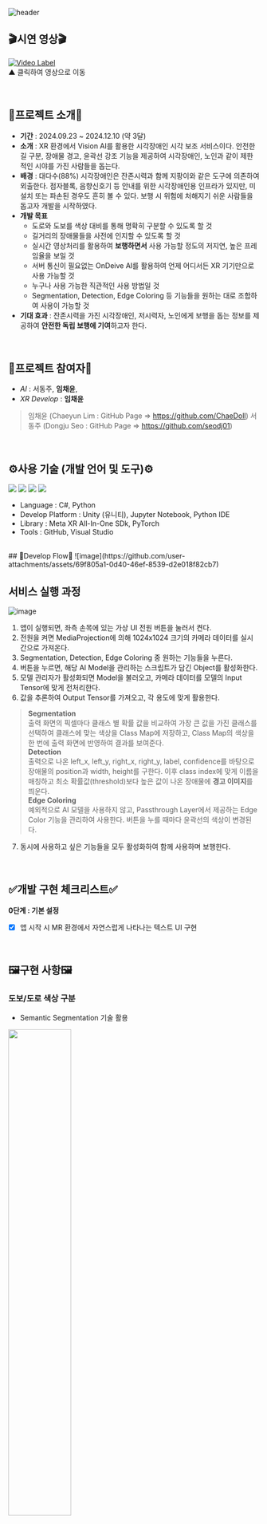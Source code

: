 

![header](https://capsule-render.vercel.app/api?type=transparent&height=300&section=header&text=White%20Vision👁️‍🗨️&fontSize=90&fontColor=00BFFF)  
## 🎬시연 영상🎬  

[![Video Label](http://img.youtube.com/vi/kCf2NHandRo/0.jpg)](https://youtu.be/kCf2NHandRo?si=iHz43jF7gY15bN5G)  
▲ 클릭하여 영상으로 이동

<br>  

## 📄프로젝트 소개📄
- **기간** : 2024.09.23 ~ 2024.12.10 (약 3달)
- **소개** : XR 환경에서 Vision AI를 활용한 시각장애인 시각 보조 서비스이다. 안전한 길 구분, 장애물 경고, 윤곽선 강조 기능을 제공하여 시각장애인, 노인과 같이 제한적인 시야를 가진 사람들을 돕는다.
- **배경** : 대다수(88%) 시각장애인은 잔존시력과 함께 지팡이와 같은 도구에 의존하여 외출한다. 점자블록, 음향신호기 등 안내를 위한 시각장애인용 인프라가 있지만, 미설치 또는 파손된 경우도 흔히 볼 수 있다. 보행 시 위험에 처해지기 쉬운 사람들을 돕고자 개발을 시작하였다. 
- **개발 목표**
  - 도로와 도보를 색상 대비를 통해 명확히 구분할 수 있도록 할 것
  - 길거리의 장애물들을 사전에 인지할 수 있도록 할 것
  - 실시간 영상처리를 활용하여 **보행하면서** 사용 가능할 정도의 저지연, 높은 프레임율을 보일 것
  - 서버 통신이 필요없는 OnDeive AI를 활용하여 언제 어디서든 XR 기기만으로 사용 가능할 것 
  - 누구나 사용 가능한 직관적인 사용 방법일 것
  - Segmentation, Detection, Edge Coloring 등 기능들을 원하는 대로 조합하여 사용이 가능할 것
- **기대 효과** : 잔존시력을 가진 시각장애인, 저시력자, 노인에게 보행을 돕는 정보를 제공하여 **안전한 독립 보행에 기여**하고자 한다. 
<br>  

## 👥프로젝트 참여자👥
- *AI* : 서동주, **임채윤**, 
- *XR Develop* : **임채윤**
> 임채윤 (Chaeyun Lim : GitHub Page => https://github.com/ChaeDoll)
> 서동주 (Dongju Seo : GitHub Page => https://github.com/seodj01)
 
<br>  

## ⚙사용 기술 (개발 언어 및 도구)⚙
<img src="https://img.shields.io/badge/Unity-222324?style=for-the-badge&logo=Unity&logoColor=white"/> <img src="https://img.shields.io/badge/Meta XR SDK-0467DF?style=for-the-badge&logo=meta&logoColor=white"/> <img src="https://img.shields.io/badge/GitHub-181717?style=for-the-badge&logo=github&logoColor=white"/> <img src="https://img.shields.io/badge/Notion-000000?style=for-the-badge&logo=notion&logoColor=white"/>
- Language : C#, Python
- Develop Platform : Unity (유니티), Jupyter Notebook, Python IDE
- Library : Meta XR All-In-One SDk, PyTorch
- Tools : GitHub, Visual Studio
  
<br>
## 🧭Develop Flow🧭
![image](https://github.com/user-attachments/assets/69f805a1-0d40-46ef-8539-d2e018f82cb7)

## 서비스 실행 과정
![image](https://github.com/user-attachments/assets/b5aa4b58-6a44-49a7-9987-91dcce0c5535)
1. 앱이 실행되면, 좌측 손목에 있는 가상 UI 전원 버튼을 눌러서 켠다.
2. 전원을 켜면 MediaProjection에 의해 1024x1024 크기의 카메라 데이터를 실시간으로 가져온다.
3. Segmentation, Detection, Edge Coloring 중 원하는 기능들을 누른다.
4. 버튼을 누르면, 해당 AI Model을 관리하는 스크립트가 담긴 Object를 활성화한다.
5. 모델 관리자가 활성화되면 Model을 불러오고, 카메라 데이터를 모델의 Input Tensor에 맞게 전처리한다.
6. 값을 추론하여 Output Tensor를 가져오고, 각 용도에 맞게 활용한다.
> **Segmentation**  
> 출력 화면의 픽셀마다 클래스 별 확률 값을 비교하여 가장 큰 값을 가진 클래스를 선택하여 클래스에 맞는 색상을 Class Map에 저장하고, Class Map의 색상을 한 번에 출력 화면에 반영하여 결과를 보여준다.  
> **Detection**  
> 출력으로 나온 left_x, left_y, right_x, right_y, label, confidence를 바탕으로 장애물의 position과 width, height를 구한다. 이후 class index에 맞게 이름을 매칭하고 최소 확률값(threshold)보다 높은 값이 나온 장애물에 **경고 이미지**를 띄운다.  
> **Edge Coloring**  
> 예외적으로 AI 모델을 사용하지 않고, Passthrough Layer에서 제공하는 Edge Color 기능을 관리하여 사용한다. 버튼을 누를 때마다 윤곽선의 색상이 변경된다.  
7. 동시에 사용하고 싶은 기능들을 모두 활성화하여 함께 사용하며 보행한다.
 
<br>

## ✅개발 구현 체크리스트✅
**0단계 : 기본 설정**
- [x] 앱 시작 시 MR 환경에서 자연스럽게 나타나는 텍스트 UI 구현 

<br>

## 🖼️구현 사항🖼️
### **도보/도로 색상 구분**
- Semantic Segmentation 기술 활용

<img src="https://github.com/user-attachments/assets/f7ee7656-8622-4804-84b4-1363f3eec54f" width="50%"/>  
<br>

### **위험요소 감지 및 경고**
- Object Detection 기술 활용
  
<img src="https://github.com/user-attachments/assets/369306d9-a4e0-4300-a1b0-df7ad78267ac" width="50%"/>   
<br>

### **윤곽선 강조**
- Edge Coloring 기술 활용
  
<img src="https://github.com/user-attachments/assets/369306d9-a4e0-4300-a1b0-df7ad78267ac" width="50%"/>   
<br>

## 💡추후 업데이트 아이디어💡
<details>
  <summary>클릭하여 펼쳐보기</summary>
  <ui>
    <li>Semantic Segmentation 모델 성능 향상</li>
    <li>Segmentation 데이터 증강 활용하여 학습 (Rotate, Crop, Zoom, Shear, Brightness 등 조절)</li>
    <li>CycleGAN 등 생성형 이미지 활용하여 계절 변화 대응하는 데이터 생성 및 학습</li>
    <li>Object Detection 모델 성능 향상 (Latency, Frame 등 문제 해결)</li>
  </ui>
</details>

<br>

## 🍪개발 현황🍪
- v0.0.1 : White Vision - 1차 개발 완료 ( 2024.12.05 )

### Reference
- *Thanks for trev3d - MediaProjection API* - https://github.com/trev3d/QuestDisplayAccessDemo
- *Boundaryless Setting* - https://developers.meta.com/horizon/documentation/unity/unity-boundaryless/
